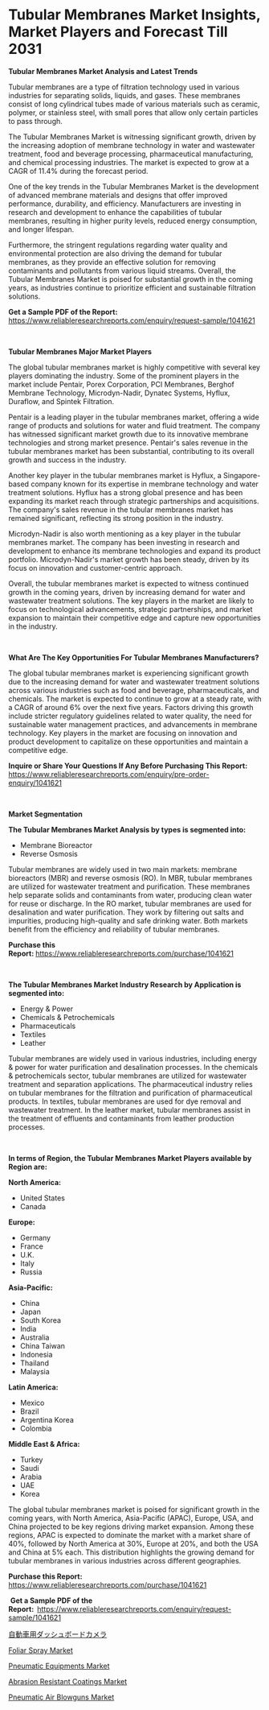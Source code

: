 <p><h1>Tubular Membranes Market Insights, Market Players and Forecast Till 2031</h1></p><p><strong>Tubular Membranes Market Analysis and Latest Trends</strong></p>
<p><p>Tubular membranes are a type of filtration technology used in various industries for separating solids, liquids, and gases. These membranes consist of long cylindrical tubes made of various materials such as ceramic, polymer, or stainless steel, with small pores that allow only certain particles to pass through.</p><p>The Tubular Membranes Market is witnessing significant growth, driven by the increasing adoption of membrane technology in water and wastewater treatment, food and beverage processing, pharmaceutical manufacturing, and chemical processing industries. The market is expected to grow at a CAGR of 11.4% during the forecast period.</p><p>One of the key trends in the Tubular Membranes Market is the development of advanced membrane materials and designs that offer improved performance, durability, and efficiency. Manufacturers are investing in research and development to enhance the capabilities of tubular membranes, resulting in higher purity levels, reduced energy consumption, and longer lifespan.</p><p>Furthermore, the stringent regulations regarding water quality and environmental protection are also driving the demand for tubular membranes, as they provide an effective solution for removing contaminants and pollutants from various liquid streams. Overall, the Tubular Membranes Market is poised for substantial growth in the coming years, as industries continue to prioritize efficient and sustainable filtration solutions.</p></p>
<p><strong>Get a Sample PDF of the Report:&nbsp;</strong> <a href="https://www.reliableresearchreports.com/enquiry/request-sample/1041621">https://www.reliableresearchreports.com/enquiry/request-sample/1041621</a></p>
<p>&nbsp;</p>
<p><strong>Tubular Membranes Major Market Players</strong></p>
<p><p>The global tubular membranes market is highly competitive with several key players dominating the industry. Some of the prominent players in the market include Pentair, Porex Corporation, PCI Membranes, Berghof Membrane Technology, Microdyn-Nadir, Dynatec Systems, Hyflux, Duraflow, and Spintek Filtration.</p><p>Pentair is a leading player in the tubular membranes market, offering a wide range of products and solutions for water and fluid treatment. The company has witnessed significant market growth due to its innovative membrane technologies and strong market presence. Pentair's sales revenue in the tubular membranes market has been substantial, contributing to its overall growth and success in the industry.</p><p>Another key player in the tubular membranes market is Hyflux, a Singapore-based company known for its expertise in membrane technology and water treatment solutions. Hyflux has a strong global presence and has been expanding its market reach through strategic partnerships and acquisitions. The company's sales revenue in the tubular membranes market has remained significant, reflecting its strong position in the industry.</p><p>Microdyn-Nadir is also worth mentioning as a key player in the tubular membranes market. The company has been investing in research and development to enhance its membrane technologies and expand its product portfolio. Microdyn-Nadir's market growth has been steady, driven by its focus on innovation and customer-centric approach.</p><p>Overall, the tubular membranes market is expected to witness continued growth in the coming years, driven by increasing demand for water and wastewater treatment solutions. The key players in the market are likely to focus on technological advancements, strategic partnerships, and market expansion to maintain their competitive edge and capture new opportunities in the industry.</p></p>
<p>&nbsp;</p>
<p><strong>What Are The Key Opportunities For Tubular Membranes Manufacturers?</strong></p>
<p><p>The global tubular membranes market is experiencing significant growth due to the increasing demand for water and wastewater treatment solutions across various industries such as food and beverage, pharmaceuticals, and chemicals. The market is expected to continue to grow at a steady rate, with a CAGR of around 6% over the next five years. Factors driving this growth include stricter regulatory guidelines related to water quality, the need for sustainable water management practices, and advancements in membrane technology. Key players in the market are focusing on innovation and product development to capitalize on these opportunities and maintain a competitive edge.</p></p>
<p><strong>Inquire or Share Your Questions If Any Before Purchasing This Report:</strong> <a href="https://www.reliableresearchreports.com/enquiry/pre-order-enquiry/1041621">https://www.reliableresearchreports.com/enquiry/pre-order-enquiry/1041621</a></p>
<p>&nbsp;</p>
<p><strong>Market Segmentation</strong></p>
<p><strong>The Tubular Membranes Market Analysis by types is segmented into:</strong></p>
<p><ul><li>Membrane Bioreactor</li><li>Reverse Osmosis</li></ul></p>
<p><p>Tubular membranes are widely used in two main markets: membrane bioreactors (MBR) and reverse osmosis (RO). In MBR, tubular membranes are utilized for wastewater treatment and purification. These membranes help separate solids and contaminants from water, producing clean water for reuse or discharge. In the RO market, tubular membranes are used for desalination and water purification. They work by filtering out salts and impurities, producing high-quality and safe drinking water. Both markets benefit from the efficiency and reliability of tubular membranes.</p></p>
<p><strong>Purchase this Report:&nbsp;</strong><a href="https://www.reliableresearchreports.com/purchase/1041621">https://www.reliableresearchreports.com/purchase/1041621</a></p>
<p>&nbsp;</p>
<p><strong>The Tubular Membranes Market Industry Research by Application is segmented into:</strong></p>
<p><ul><li>Energy & Power</li><li>Chemicals & Petrochemicals</li><li>Pharmaceuticals</li><li>Textiles</li><li>Leather</li></ul></p>
<p><p>Tubular membranes are widely used in various industries, including energy & power for water purification and desalination processes. In the chemicals & petrochemicals sector, tubular membranes are utilized for wastewater treatment and separation applications. The pharmaceutical industry relies on tubular membranes for the filtration and purification of pharmaceutical products. In textiles, tubular membranes are used for dye removal and wastewater treatment. In the leather market, tubular membranes assist in the treatment of effluents and contaminants from leather production processes.</p></p>
<p>&nbsp;</p>
<p><strong>In terms of Region, the Tubular Membranes Market Players available by Region are:</strong></p>
<p>
    <p> <strong> North America: </strong>
        <ul>
            <li>United States</li>
            <li>Canada</li>
        </ul>
        </p> 
    <p> <strong> Europe: </strong>
        <ul>
            <li>Germany</li>
            <li>France</li>
            <li>U.K.</li>
            <li>Italy</li>
            <li>Russia</li>
        </ul>
        </p> 
    <p> <strong> Asia-Pacific: </strong>
        <ul>
            <li>China</li>
            <li>Japan</li>
            <li>South Korea</li>
            <li>India</li>
            <li>Australia</li>
            <li>China Taiwan</li>
            <li>Indonesia</li>
            <li>Thailand</li>
            <li>Malaysia</li>
        </ul>
        </p> 
    <p> <strong> Latin America: </strong>
        <ul>
            <li>Mexico</li>
            <li>Brazil</li>
            <li>Argentina Korea</li>
            <li>Colombia</li>
        </ul>
        </p> 
    <p> <strong> Middle East & Africa: </strong>
        <ul>
            <li>Turkey</li>
            <li>Saudi</li>
            <li>Arabia</li>
            <li>UAE</li>
            <li>Korea</li>
        </ul>
    </p>
    </p>
<p><p>The global tubular membranes market is poised for significant growth in the coming years, with North America, Asia-Pacific (APAC), Europe, USA, and China projected to be key regions driving market expansion. Among these regions, APAC is expected to dominate the market with a market share of 40%, followed by North America at 30%, Europe at 20%, and both the USA and China at 5% each. This distribution highlights the growing demand for tubular membranes in various industries across different geographies.</p></p>
<p><strong>Purchase this Report: </strong><a href="https://www.reliableresearchreports.com/purchase/1041621">https://www.reliableresearchreports.com/purchase/1041621</a></p>
<p>&nbsp;<strong>Get a Sample PDF of the Report:&nbsp;&nbsp;</strong><a href="https://www.reliableresearchreports.com/enquiry/request-sample/1041621">https://www.reliableresearchreports.com/enquiry/request-sample/1041621</a></p>
<p><strong></strong></p>
<p><p><a href="https://github.com/lrlmopnhwd79300/Market-Research-Report-List-1/blob/main/6340032190202.md">自動車用ダッシュボードカメラ</a></p><p><a href="https://github.com/lubmix/Market-Research-Report-List-1/blob/main/foliar-spray-market.md">Foliar Spray Market</a></p><p><a href="https://issuu.com/reportprime-2/docs/pneumatic-equipments-market-size-2030.pptx">Pneumatic Equipments Market</a></p><p><a href="https://github.com/joannagoyvaerts/Market-Research-Report-List-1/blob/main/abrasion-resistant-coatings-market.md">Abrasion Resistant Coatings Market</a></p><p><a href="https://issuu.com/reportprime-2/docs/pneumatic-air-blowguns-market-size-2030.pptx">Pneumatic Air Blowguns Market</a></p></p>